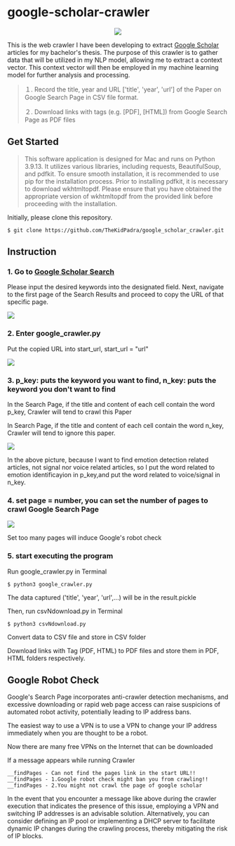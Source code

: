 # google-scholar-crawler

<p align="center"><img width="auto" src="https://github.com/TheKidPadra/google_scholar_crawler/blob/main/Assets/Google_crawl_faster_FI.png" /></p>

This is the web crawler I have been developing to extract [Google Scholar](https://scholar.google.com/) articles for my bachelor's thesis. The purpose of this crawler is to gather data that will be utilized in my NLP model, allowing me to extract a context vector. This context vector will then be employed in my machine learning model for further analysis and processing.

>１. Record the title, year and URL ['title', 'year', 'url'] of the Paper on Google Search Page in CSV file format.
>
>２. Download links with tags (e.g. [PDF], [HTML]) from Google Search Page as PDF files

## Get Started

>This software application is designed for Mac and runs on Python 3.9.13. It utilizes various libraries, including requests, BeautifulSoup, and pdfkit. To ensure smooth installation, it is recommended to use pip for the installation process.
>Prior to installing pdfkit, it is necessary to download wkhtmltopdf. Please ensure that you have obtained the appropriate version of wkhtmltopdf from the provided link before proceeding with the installation.

Initially, please clone this repository.

```
$ git clone https://github.com/TheKidPadra/google_scholar_crawler.git
```

## Instruction

### 1. Go to [Google Scholar Search](https://scholar.google.com/)

Please input the desired keywords into the designated field. Next, navigate to the first page of the Search Results and proceed to copy the URL of that specific page.

![](https://github.com/TheKidPadra/google_scholar_crawler/blob/main/Assets/GS.png)

### 2. Enter google_crawler.py

Put the copied URL into start_url, start_url = "url"

![](https://github.com/TheKidPadra/google_scholar_crawler/blob/main/Assets/google_crawler_py(v2).png)

### 3. p_key: puts the keyword you want to find, n_key: puts the keyword you don't want to find

In the Search Page, if the title and content of each cell contain the word p_key, Crawler will tend to crawl this Paper

In Search Page, if the title and content of each cell contain the word n_key, Crawler will tend to ignore this paper.

![](https://github.com/TheKidPadra/google_scholar_crawler/blob/main/Assets/google_crawler_py.png)

In the above picture, because I want to find emotion detection related articles, not signal nor voice related articles, so I put the word related to emotion identificayion in p_key,and put the word related to voice/signal in n_key.

### 4. set page = number, you can set the number of pages to crawl Google Search Page

![](https://github.com/TheKidPadra/google_scholar_crawler/blob/main/Assets/google_crawler_py(v3).png)

Set too many pages will induce Google's robot check

### 5. start executing the program

Run google_crawler.py in Terminal

```
$ python3 google_crawler.py
```

The data captured ('title', 'year', 'url',...) will be in the result.pickle

Then, run csvNdownload.py in Terminal

```
$ python3 csvNdownload.py
```

Convert data to CSV file and store in CSV folder

Download links with Tag (PDF, HTML) to PDF files and store them in PDF, HTML folders respectively.

## Google Robot Check

Google's Search Page incorporates anti-crawler detection mechanisms, and excessive downloading or rapid web page access can raise suspicions of automated robot activity, potentially leading to IP address bans.

The easiest way to use a VPN is to use a VPN to change your IP address immediately when you are thought to be a robot.

Now there are many free VPNs on the Internet that can be downloaded

If a message appears while running Crawler

```
__findPages - Can not find the pages link in the start URL!!
__findPages - 1.Google robot check might ban you from crawling!!
__findPages - 2.You might not crawl the page of google scholar

```

In the event that you encounter a message like above during the crawler execution that indicates the presence of this issue, employing a VPN and switching IP addresses is an advisable solution. Alternatively, you can consider defining an IP pool or implementing a DHCP server to facilitate dynamic IP changes during the crawling process, thereby mitigating the risk of IP blocks.
